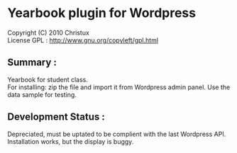 # Yearbook plugin for Wordpress

Copyright (C) 2010 Christux</br>
License GPL : http://www.gnu.org/copyleft/gpl.html

## Summary :

Yearbook for student class.</br>
For installing: zip the file and import it from Wordpress admin panel. Use the data sample for testing.

## Development Status :

Depreciated, must be uptated to be complient with the last Wordpress API.
Installation works, but the display is buggy.